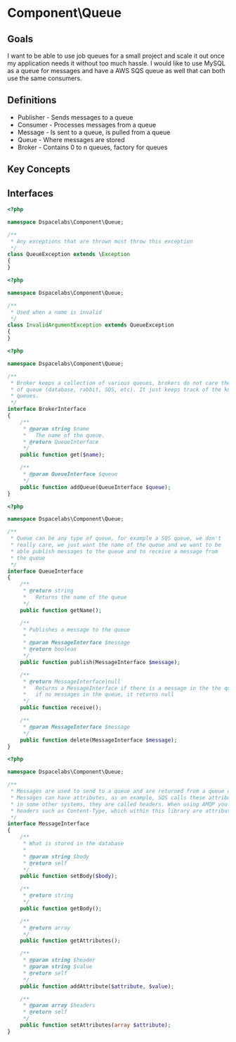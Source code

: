Component\Queue
===============

## Goals

I want to be able to use job queues for a small project and scale it out once my
application needs it without too much hassle. I would like to use MySQL as a
queue for messages and have a AWS SQS queue as well that can both use the same
consumers.

## Definitions

* Publisher - Sends messages to a queue
* Consumer  - Processes messages from a queue
* Message   - Is sent to a queue, is pulled from a queue
* Queue     - Where messages are stored
* Broker    - Contains 0 to n queues, factory for queues

## Key Concepts

## Interfaces

```php
<?php

namespace Dspacelabs\Component\Queue;

/**
 * Any exceptions that are thrown must throw this exception
 */
class QueueException extends \Exception
{
}
```

```php
<?php

namespace Dspacelabs\Component\Queue;

/**
 * Used when a name is invalid
 */
class InvalidArgumentException extends QueueException
{
}
```

```php
<?php

namespace Dspacelabs\Component\Queue;

/**
 * Broker keeps a collection of various queues, brokers do not care the type
 * of queue (database, rabbit, SQS, etc). It just keeps track of the known
 * queues.
 */
interface BrokerInterface
{
    /**
     * @param string $name
     *   The name of the queue.
     * @return QueueInterface
     */
    public function get($name);

    /**
     * @param QueueInterface $queue
     */
    public function addQueue(QueueInterface $queue);
}
```

```php
<?php

namespace Dspacelabs\Component\Queue;

/**
 * Queue can be any type of queue, for example a SQS queue, we don't
 * really care, we just want the name of the queue and we want to be
 * able publish messages to the queue and to receive a message from
 * the queue
 */
interface QueueInterface
{
    /**
     * @return string
     *   Returns the name of the queue
     */
    public function getName();

    /**
     * Publishes a message to the queue
     *
     * @param MessageInterface $message
     * @return boolean
     */
    public function publish(MessageInterface $message);

    /**
     * @return MessageInterface|null
     *   Returns a MessageInterface if there is a message in the the queue or
     *   if no messages in the queue, it returns null
     */
    public function receive();

    /**
     * @param MessageInterface $message
     */
    public function delete(MessageInterface $message);
}
```

```php
<?php

namespace Dspacelabs\Component\Queue;

/**
 * Messages are used to send to a queue and are returned from a queue object.
 * Messages can have attributes, as an example, SQS calls these attributes, but
 * in some other systems, they are called headers. When using AMQP you can set
 * headers such as Content-Type, which within this library are attributes.
 */
interface MessageInterface
{
    /**
     * What is stored in the database
     *
     * @param string $body
     * @return self
     */
    public function setBody($body);

    /**
     * @return string
     */
    public function getBody();

    /**
     * @return array
     */
    public function getAttributes();

    /**
     * @param string $header
     * @param string $value
     * @return self
     */
    public function addAttribute($attribute, $value);

    /**
     * @param array $headers
     * @return self
     */
    public function setAttributes(array $attribute);
}
```
